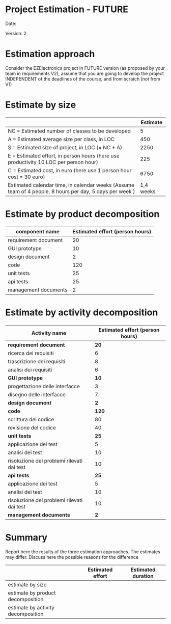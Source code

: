 # Project Estimation - FUTURE
Date: 

Version: 2


# Estimation approach
Consider the EZElectronics  project in FUTURE version (as proposed by your team in requirements V2), assume that you are going to develop the project INDEPENDENT of the deadlines of the course, and from scratch (not from V1)
# Estimate by size
### 
|             | Estimate                        |             
| ----------- | ------------------------------- |  
| NC =  Estimated number of classes to be developed   |            5                 |             
|  A = Estimated average size per class, in LOC       |            450                | 
| S = Estimated size of project, in LOC (= NC * A) |2250 |
| E = Estimated effort, in person hours (here use productivity 10 LOC per person hour)  |            225                         |   
| C = Estimated cost, in euro (here use 1 person hour cost = 30 euro) |6750 | 
| Estimated calendar time, in calendar weeks (Assume team of 4 people, 8 hours per day, 5 days per week ) |       1,4 weeks             |               

# Estimate by product decomposition
### 
|         component name    | Estimated effort (person hours)   |             
| ----------- | ------------------------------- | 
|requirement document    | 20|
| GUI prototype |10|
|design document |2|
|code |120|
| unit tests |25|
| api tests |25|
| management documents  |2|



# Estimate by activity decomposition
### 

| Activity name        | Estimated effort (person hours) |
|----------------------------------------|----------------------------------|
|**requirement document**|**20**|
|ricerca dei requisiti|6|
|trascrizione dei requisiti|8|
|analisi dei requisiti|6|
|**GUI prototype**|**10**|
|progettazione delle interfacce|3|
|disegno delle interfacce|7|
|**design document**|**2**|
|**code**|**120**|
|scrittura del codice|80|
|revisione del codice|40|
|**unit tests**|**25**|
|applicazione dei test|5|
|analisi dei test|10|
|risoluzione dei problemi rilevati dai test|10|
|**api tests**|**25**|
|applicazione dei test|5|
|analisi dei test|10|
|risoluzione dei problemi rilevati dai test|10|
|**management documents**|**2**|



# Summary

Report here the results of the three estimation approaches. The  estimates may differ. Discuss here the possible reasons for the difference

|             | Estimated effort                        |   Estimated duration |          
| ----------- | ------------------------------- | ---------------|
| estimate by size ||
| estimate by product decomposition ||
| estimate by activity decomposition ||




